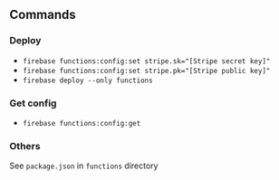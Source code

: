 ## Commands

### Deploy

- `firebase functions:config:set stripe.sk="[Stripe secret key]"`
- `firebase functions:config:set stripe.pk="[Stripe public key]"`
- `firebase deploy --only functions`

### Get config
- `firebase functions:config:get`

### Others
See `package.json` in `functions` directory
